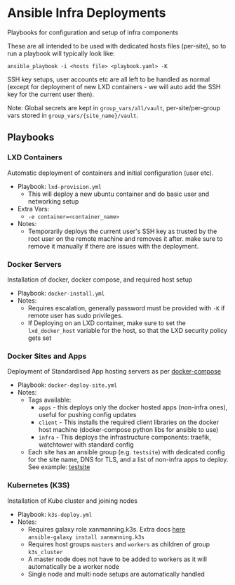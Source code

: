 # Ansible Infra Deployments
Playbooks for configuration and setup of infra components

These are all intended to be used with dedicated hosts files (per-site),
so to run a playbook will typically look like:
```
ansible_playbook -i <hosts file> <playbook.yaml> -K
```
SSH key setups, user accounts etc are all left to be handled as normal (except for deployment
of new LXD containers - we will auto add the SSH key for the current user then).

Note: Global secrets are kept in `group_vars/all/vault`, per-site/per-group vars stored in `group_vars/{site_name}/vault`.


## Playbooks
### LXD Containers
Automatic deployment of containers and initial configuration (user etc).
* Playbook: `lxd-provision.yml`
  * This will deploy a new ubuntu container and do basic user and networking setup
* Extra Vars:
  * `-e container=<container_name>`
* Notes:
  * Temporarily deploys the current user's SSH key as trusted by the root user on the remote machine
    and removes it after. make sure to remove it manually if there are issues with the deployment.

### Docker Servers
Installation of docker, docker compose, and required host setup

* Playbook: `docker-install.yml`
* Notes:
  * Requires escalation, generally password must be provided with `-K` if remote user has sudo privileges.
  * If Deploying on an LXD container, make sure to set the `lxd_docker_host` variable for the host,
    so that the LXD security policy gets set

### Docker Sites and Apps
Deployment of Standardised App hosting servers as per [docker-compose](../docs/docker-compose.md)
* Playbook: `docker-deploy-site.yml`
* Notes:
  * Tags available:
    * `apps` - this deploys only the docker hosted apps (non-infra ones), useful for pushing config updates
    * `client` - This installs the required client libraries on the docker host machine (docker-compose python libs for ansible to use)
    * `infra` - This deploys the infrastructure components: traefik, watchtower with standard config
  * Each site has an ansible group (e.g. `testsite`) with dedicated config for the site name, DNS for TLS, and a list of non-infra apps to deploy. See example: [testsite](./group_vars/testsite/vars.yml)

### Kubernetes (K3S)
Installation of Kube cluster and joining nodes
* Playbook: `k3s-deploy.yml`
* Notes:
  * Requires galaxy role xanmanning.k3s.
    Extra docs [here](https://galaxy.ansible.com/xanmanning/k3s)  
    `ansible-galaxy install xanmanning.k3s`
  * Requires host groups `masters` and `workers` as children of group `k3s_cluster`
  * A master node does not have to be added to workers as it will automatically be a worker node
  * Single node and multi node setups are automatically handled
